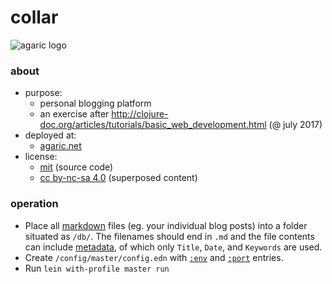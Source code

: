 # collar

![agaric logo](https://agaric.net/img/agaric-64.png "agaric logo")

### about

- purpose:
    - personal blogging platform
    - an exercise after http://clojure-doc.org/articles/tutorials/basic_web_development.html (@ july 2017)
- deployed at:
    - [agaric.net](https://agaric.net)
- license:
    - [mit](https://raw.githubusercontent.com/agarick/collar/master/LICENSE) (source code)
    - [cc by-nc-sa 4.0](https://agaric.net/about) (superposed content)

### operation

- Place all [markdown](https://github.com/yogthos/markdown-clj) files (eg. your individual blog posts) into a folder situated as `/db/`. The filenames should end in `.md` and the file contents can include [metadata](https://github.com/fletcher/MultiMarkdown/wiki/MultiMarkdown-Syntax-Guide#metadata), of which only `Title`, `Date`, and `Keywords` are used.
- Create `/config/master/config.edn` with [`:env`](https://github.com/agarick/collar/blob/master/src/collar/util.clj#L7) and [`:port`](https://github.com/agarick/collar/blob/master/src/collar/core.clj#L17) entries.
- Run `lein with-profile master run`
